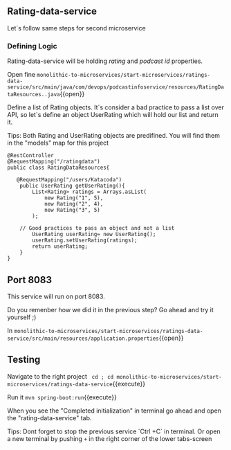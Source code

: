 
## Rating-data-service 

Let´s follow same steps for second microservice


### Defining Logic

Rating-data-service will be holding *rating* and *podcast id* properties.

Open fine `monolithic-to-microservices/start-microservices/ratings-data-service/src/main/java/com/devops/podcastinfoservice/resources/RatingDataResources..java`{{open}}

Define a list of Rating objects.
It´s consider a bad practice to pass a list over API, so let´s define an object UserRating  which will hold our list and return it.

Tips: Both Rating and UserRating objects are predifined. You will find them in the "models" map for this project

```
@RestController
@RequestMapping("/ratingdata")
public class RatingDataResources{

   @RequestMapping("/users/Katacoda")
    public UserRating getUserRating(){
        List<Rating> ratings = Arrays.asList(
            new Rating("1", 5), 
            new Rating("2", 4),
            new Rating("3", 5)
        );
   
    // Good practices to pass an object and not a list
        UserRating userRating= new UserRating();
        userRating.setUserRating(ratings);
        return userRating;
    }
} 
```

## Port 8083

This service will run on port 8083.

Do you remenber how we did it in the previous step? Go ahead and try it yourself ;) 

In `monolithic-to-microservices/start-microservices/ratings-data-service/src/main/resources/application.properties`{{open}} 

## Testing

Navigate to the right project ` cd ; cd monolithic-to-microservices/start-microservices/ratings-data-service`{{execute}}

Run it `mvn spring-boot:run`{{execute}}

When you see the "Completed initialization" in terminal go ahead and open the "rating-data-service" tab.

Tips: Dont forget to stop the previous service ´Ctrl +C´ in terminal. Or open a new terminal by pushing `+` in the right corner of the lower tabs-screen